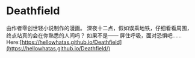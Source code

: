 # Deathfield
由作者零创世轻小说制作的漫画。 深夜十二点，假如误乘地铁，仔细看看周围，终点站真的会在你熟悉的人间吗？ 如果不是—— 屏住呼吸，面对恐惧吧......
Here:[https://hellowhatas.github.io/Deathfield](https://hellowhatas.github.io/Deathfield/)
